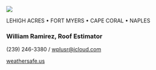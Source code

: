 ![](20253031340-20253031910-ABI-AL132025-GEOCOLOR-1000x1000.gif)


LEHIGH ACRES • FORT MYERS • CAPE CORAL • NAPLES


### William Ramirez, Roof Estimator


(239) 246-3380 / [wplusr@icloud.com](mailto:wplusr@icloud.com)


[weathersafe.us](https://weathersafe.us)

